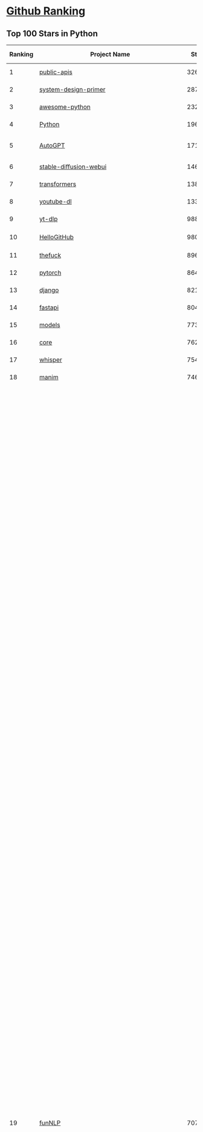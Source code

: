 [Github Ranking](../README.md)
==========

## Top 100 Stars in Python

| Ranking | Project Name | Stars | Forks | Language | Open Issues | Description | Last Commit |
| ------- | ------------ | ----- | ----- | -------- | ----------- | ----------- | ----------- |
| 1 | [public-apis](https://github.com/public-apis/public-apis) | 326430 | 34628 | Python | 45 | A collective list of free APIs | 2024-10-31T19:50:02Z |
| 2 | [system-design-primer](https://github.com/donnemartin/system-design-primer) | 287865 | 47959 | Python | 231 | Learn how to design large-scale systems. Prep for the system design interview.  Includes Anki flashcards. | 2024-12-02T01:10:39Z |
| 3 | [awesome-python](https://github.com/vinta/awesome-python) | 232584 | 25203 | Python | 0 | An opinionated list of awesome Python frameworks, libraries, software and resources. | 2024-08-11T17:10:18Z |
| 4 | [Python](https://github.com/TheAlgorithms/Python) | 196936 | 46198 | Python | 63 | All Algorithms implemented in Python | 2025-01-27T21:05:24Z |
| 5 | [AutoGPT](https://github.com/Significant-Gravitas/AutoGPT) | 171031 | 44957 | Python | 172 | AutoGPT is the vision of accessible AI for everyone, to use and to build on. Our mission is to provide the tools, so that you can focus on what matters. | 2025-02-02T23:24:30Z |
| 6 | [stable-diffusion-webui](https://github.com/AUTOMATIC1111/stable-diffusion-webui) | 146743 | 27468 | Python | 2297 | Stable Diffusion web UI | 2025-01-30T17:36:09Z |
| 7 | [transformers](https://github.com/huggingface/transformers) | 138461 | 27782 | Python | 1009 | 🤗 Transformers: State-of-the-art Machine Learning for Pytorch, TensorFlow, and JAX. | 2025-01-31T22:43:32Z |
| 8 | [youtube-dl](https://github.com/ytdl-org/youtube-dl) | 133955 | 10193 | Python | 3699 | Command-line program to download videos from YouTube.com and other video sites | 2025-01-22T06:56:37Z |
| 9 | [yt-dlp](https://github.com/yt-dlp/yt-dlp) | 98803 | 7729 | Python | 1473 | A feature-rich command-line audio/video downloader | 2025-01-30T19:58:10Z |
| 10 | [HelloGitHub](https://github.com/521xueweihan/HelloGitHub) | 98042 | 9800 | Python | 186 | :octocat: 分享 GitHub 上有趣、入门级的开源项目。Share interesting, entry-level open source projects on GitHub. | 2025-01-27T03:53:33Z |
| 11 | [thefuck](https://github.com/nvbn/thefuck) | 89654 | 3612 | Python | 274 | Magnificent app which corrects your previous console command. | 2024-07-19T14:56:13Z |
| 12 | [pytorch](https://github.com/pytorch/pytorch) | 86432 | 23267 | Python | 14550 | Tensors and Dynamic neural networks in Python with strong GPU acceleration | 2025-02-03T04:04:54Z |
| 13 | [django](https://github.com/django/django) | 82149 | 32191 | Python | 0 | The Web framework for perfectionists with deadlines. | 2025-02-02T20:01:59Z |
| 14 | [fastapi](https://github.com/fastapi/fastapi) | 80440 | 6892 | Python | 51 | FastAPI framework, high performance, easy to learn, fast to code, ready for production | 2025-02-01T14:11:00Z |
| 15 | [models](https://github.com/tensorflow/models) | 77336 | 45704 | Python | 1065 | Models and examples built with TensorFlow | 2025-01-31T09:13:39Z |
| 16 | [core](https://github.com/home-assistant/core) | 76220 | 32275 | Python | 2848 | :house_with_garden: Open source home automation that puts local control and privacy first. | 2025-02-03T03:59:30Z |
| 17 | [whisper](https://github.com/openai/whisper) | 75458 | 9022 | Python | 0 | Robust Speech Recognition via Large-Scale Weak Supervision | 2025-01-04T20:56:17Z |
| 18 | [manim](https://github.com/3b1b/manim) | 74644 | 6504 | Python | 433 | Animation engine for explanatory math videos | 2025-01-08T16:22:03Z |
| 19 | [funNLP](https://github.com/fighting41love/funNLP) | 70737 | 14656 | Python | 29 | 中英文敏感词、语言检测、中外手机/电话归属地/运营商查询、名字推断性别、手机号抽取、身份证抽取、邮箱抽取、中日文人名库、中文缩写库、拆字词典、词汇情感值、停用词、反动词表、暴恐词表、繁简体转换、英文模拟中文发音、汪峰歌词生成器、职业名称词库、同义词库、反义词库、否定词库、汽车品牌词库、汽车零件词库、连续英文切割、各种中文词向量、公司名字大全、古诗词库、IT词库、财经词库、成语词库、地名词库、历史名人词库、诗词词库、医学词库、饮食词库、法律词库、汽车词库、动物词库、中文聊天语料、中文谣言数据、百度中文问答数据集、句子相似度匹配算法集合、bert资源、文本生成&摘要相关工具、cocoNLP信息抽取工具、国内电话号码正则匹配、清华大学XLORE:中英文跨语言百科知识图谱、清华大学人工智能技术系列报告、自然语言生成、NLU太难了系列、自动对联数据及机器人、用户名黑名单列表、罪名法务名词及分类模型、微信公众号语料、cs224n深度学习自然语言处理课程、中文手写汉字识别、中文自然语言处理 语料/数据集、变量命名神器、分词语料库+代码、任务型对话英文数据集、ASR 语音数据集 + 基于深度学习的中文语音识别系统、笑声检测器、Microsoft多语言数字/单位/如日期时间识别包、中华新华字典数据库及api(包括常用歇后语、成语、词语和汉字)、文档图谱自动生成、SpaCy 中文模型、Common Voice语音识别数据集新版、神经网络关系抽取、基于bert的命名实体识别、关键词(Keyphrase)抽取包pke、基于医疗领域知识图谱的问答系统、基于依存句法与语义角色标注的事件三元组抽取、依存句法分析4万句高质量标注数据、cnocr：用来做中文OCR的Python3包、中文人物关系知识图谱项目、中文nlp竞赛项目及代码汇总、中文字符数据、speech-aligner: 从“人声语音”及其“语言文本”产生音素级别时间对齐标注的工具、AmpliGraph: 知识图谱表示学习(Python)库：知识图谱概念链接预测、Scattertext 文本可视化(python)、语言/知识表示工具：BERT & ERNIE、中文对比英文自然语言处理NLP的区别综述、Synonyms中文近义词工具包、HarvestText领域自适应文本挖掘工具（新词发现-情感分析-实体链接等）、word2word：(Python)方便易用的多语言词-词对集：62种语言/3,564个多语言对、语音识别语料生成工具：从具有音频/字幕的在线视频创建自动语音识别(ASR)语料库、构建医疗实体识别的模型（包含词典和语料标注）、单文档非监督的关键词抽取、Kashgari中使用gpt-2语言模型、开源的金融投资数据提取工具、文本自动摘要库TextTeaser: 仅支持英文、人民日报语料处理工具集、一些关于自然语言的基本模型、基于14W歌曲知识库的问答尝试--功能包括歌词接龙and已知歌词找歌曲以及歌曲歌手歌词三角关系的问答、基于Siamese bilstm模型的相似句子判定模型并提供训练数据集和测试数据集、用Transformer编解码模型实现的根据Hacker News文章标题自动生成评论、用BERT进行序列标记和文本分类的模板代码、LitBank：NLP数据集——支持自然语言处理和计算人文学科任务的100部带标记英文小说语料、百度开源的基准信息抽取系统、虚假新闻数据集、Facebook: LAMA语言模型分析，提供Transformer-XL/BERT/ELMo/GPT预训练语言模型的统一访问接口、CommonsenseQA：面向常识的英文QA挑战、中文知识图谱资料、数据及工具、各大公司内部里大牛分享的技术文档 PDF 或者 PPT、自然语言生成SQL语句（英文）、中文NLP数据增强（EDA）工具、英文NLP数据增强工具 、基于医药知识图谱的智能问答系统、京东商品知识图谱、基于mongodb存储的军事领域知识图谱问答项目、基于远监督的中文关系抽取、语音情感分析、中文ULMFiT-情感分析-文本分类-语料及模型、一个拍照做题程序、世界各国大规模人名库、一个利用有趣中文语料库 qingyun 训练出来的中文聊天机器人、中文聊天机器人seqGAN、省市区镇行政区划数据带拼音标注、教育行业新闻语料库包含自动文摘功能、开放了对话机器人-知识图谱-语义理解-自然语言处理工具及数据、中文知识图谱：基于百度百科中文页面-抽取三元组信息-构建中文知识图谱、masr: 中文语音识别-提供预训练模型-高识别率、Python音频数据增广库、中文全词覆盖BERT及两份阅读理解数据、ConvLab：开源多域端到端对话系统平台、中文自然语言处理数据集、基于最新版本rasa搭建的对话系统、基于TensorFlow和BERT的管道式实体及关系抽取、一个小型的证券知识图谱/知识库、复盘所有NLP比赛的TOP方案、OpenCLaP：多领域开源中文预训练语言模型仓库、UER：基于不同语料+编码器+目标任务的中文预训练模型仓库、中文自然语言处理向量合集、基于金融-司法领域(兼有闲聊性质)的聊天机器人、g2pC：基于上下文的汉语读音自动标记模块、Zincbase 知识图谱构建工具包、诗歌质量评价/细粒度情感诗歌语料库、快速转化「中文数字」和「阿拉伯数字」、百度知道问答语料库、基于知识图谱的问答系统、jieba_fast 加速版的jieba、正则表达式教程、中文阅读理解数据集、基于BERT等最新语言模型的抽取式摘要提取、Python利用深度学习进行文本摘要的综合指南、知识图谱深度学习相关资料整理、维基大规模平行文本语料、StanfordNLP 0.2.0：纯Python版自然语言处理包、NeuralNLP-NeuralClassifier：腾讯开源深度学习文本分类工具、端到端的封闭域对话系统、中文命名实体识别：NeuroNER vs. BertNER、新闻事件线索抽取、2019年百度的三元组抽取比赛：“科学空间队”源码、基于依存句法的开放域文本知识三元组抽取和知识库构建、中文的GPT2训练代码、ML-NLP - 机器学习(Machine Learning)NLP面试中常考到的知识点和代码实现、nlp4han:中文自然语言处理工具集(断句/分词/词性标注/组块/句法分析/语义分析/NER/N元语法/HMM/代词消解/情感分析/拼写检查、XLM：Facebook的跨语言预训练语言模型、用基于BERT的微调和特征提取方法来进行知识图谱百度百科人物词条属性抽取、中文自然语言处理相关的开放任务-数据集-当前最佳结果、CoupletAI - 基于CNN+Bi-LSTM+Attention 的自动对对联系统、抽象知识图谱、MiningZhiDaoQACorpus - 580万百度知道问答数据挖掘项目、brat rapid annotation tool: 序列标注工具、大规模中文知识图谱数据：1.4亿实体、数据增强在机器翻译及其他nlp任务中的应用及效果、allennlp阅读理解:支持多种数据和模型、PDF表格数据提取工具 、 Graphbrain：AI开源软件库和科研工具，目的是促进自动意义提取和文本理解以及知识的探索和推断、简历自动筛选系统、基于命名实体识别的简历自动摘要、中文语言理解测评基准，包括代表性的数据集&基准模型&语料库&排行榜、树洞 OCR 文字识别 、从包含表格的扫描图片中识别表格和文字、语声迁移、Python口语自然语言处理工具集(英文)、 similarity：相似度计算工具包，java编写、海量中文预训练ALBERT模型 、Transformers 2.0 、基于大规模音频数据集Audioset的音频增强 、Poplar：网页版自然语言标注工具、图片文字去除，可用于漫画翻译 、186种语言的数字叫法库、Amazon发布基于知识的人-人开放领域对话数据集 、中文文本纠错模块代码、繁简体转换 、 Python实现的多种文本可读性评价指标、类似于人名/地名/组织机构名的命名体识别数据集 、东南大学《知识图谱》研究生课程(资料)、. 英文拼写检查库 、 wwsearch是企业微信后台自研的全文检索引擎、CHAMELEON：深度学习新闻推荐系统元架构 、 8篇论文梳理BERT相关模型进展与反思、DocSearch：免费文档搜索引擎、 LIDA：轻量交互式对话标注工具 、aili - the fastest in-memory index in the East 东半球最快并发索引 、知识图谱车音工作项目、自然语言生成资源大全 、中日韩分词库mecab的Python接口库、中文文本摘要/关键词提取、汉字字符特征提取器 (featurizer)，提取汉字的特征（发音特征、字形特征）用做深度学习的特征、中文生成任务基准测评 、中文缩写数据集、中文任务基准测评 - 代表性的数据集-基准(预训练)模型-语料库-baseline-工具包-排行榜、PySS3：面向可解释AI的SS3文本分类器机器可视化工具 、中文NLP数据集列表、COPE - 格律诗编辑程序、doccano：基于网页的开源协同多语言文本标注工具 、PreNLP：自然语言预处理库、简单的简历解析器，用来从简历中提取关键信息、用于中文闲聊的GPT2模型：GPT2-chitchat、基于检索聊天机器人多轮响应选择相关资源列表(Leaderboards、Datasets、Papers)、(Colab)抽象文本摘要实现集锦(教程 、词语拼音数据、高效模糊搜索工具、NLP数据增广资源集、微软对话机器人框架 、 GitHub Typo Corpus：大规模GitHub多语言拼写错误/语法错误数据集、TextCluster：短文本聚类预处理模块 Short text cluster、面向语音识别的中文文本规范化、BLINK：最先进的实体链接库、BertPunc：基于BERT的最先进标点修复模型、Tokenizer：快速、可定制的文本词条化库、中文语言理解测评基准，包括代表性的数据集、基准(预训练)模型、语料库、排行榜、spaCy 医学文本挖掘与信息提取 、 NLP任务示例项目代码集、 python拼写检查库、chatbot-list - 行业内关于智能客服、聊天机器人的应用和架构、算法分享和介绍、语音质量评价指标(MOSNet, BSSEval, STOI, PESQ, SRMR)、 用138GB语料训练的法文RoBERTa预训练语言模型 、BERT-NER-Pytorch：三种不同模式的BERT中文NER实验、无道词典 - 有道词典的命令行版本，支持英汉互查和在线查询、2019年NLP亮点回顾、 Chinese medical dialogue data 中文医疗对话数据集 、最好的汉字数字(中文数字)-阿拉伯数字转换工具、 基于百科知识库的中文词语多词义/义项获取与特定句子词语语义消歧、awesome-nlp-sentiment-analysis - 情感分析、情绪原因识别、评价对象和评价词抽取、LineFlow：面向所有深度学习框架的NLP数据高效加载器、中文医学NLP公开资源整理 、MedQuAD：(英文)医学问答数据集、将自然语言数字串解析转换为整数和浮点数、Transfer Learning in Natural Language Processing (NLP) 、面向语音识别的中文/英文发音辞典、Tokenizers：注重性能与多功能性的最先进分词器、CLUENER 细粒度命名实体识别 Fine Grained Named Entity Recognition、 基于BERT的中文命名实体识别、中文谣言数据库、NLP数据集/基准任务大列表、nlp相关的一些论文及代码, 包括主题模型、词向量(Word Embedding)、命名实体识别(NER)、文本分类(Text Classificatin)、文本生成(Text Generation)、文本相似性(Text Similarity)计算等，涉及到各种与nlp相关的算法，基于keras和tensorflow 、Python文本挖掘/NLP实战示例、 Blackstone：面向非结构化法律文本的spaCy pipeline和NLP模型通过同义词替换实现文本“变脸” 、中文 预训练 ELECTREA 模型: 基于对抗学习 pretrain Chinese Model 、albert-chinese-ner - 用预训练语言模型ALBERT做中文NER 、基于GPT2的特定主题文本生成/文本增广、开源预训练语言模型合集、多语言句向量包、编码、标记和实现：一种可控高效的文本生成方法、 英文脏话大列表 、attnvis：GPT2、BERT等transformer语言模型注意力交互可视化、CoVoST：Facebook发布的多语种语音-文本翻译语料库，包括11种语言(法语、德语、荷兰语、俄语、西班牙语、意大利语、土耳其语、波斯语、瑞典语、蒙古语和中文)的语音、文字转录及英文译文、Jiagu自然语言处理工具 - 以BiLSTM等模型为基础，提供知识图谱关系抽取 中文分词 词性标注 命名实体识别 情感分析 新词发现 关键词 文本摘要 文本聚类等功能、用unet实现对文档表格的自动检测，表格重建、NLP事件提取文献资源列表 、 金融领域自然语言处理研究资源大列表、CLUEDatasetSearch - 中英文NLP数据集：搜索所有中文NLP数据集，附常用英文NLP数据集 、medical_NER - 中文医学知识图谱命名实体识别 、(哈佛)讲因果推理的免费书、知识图谱相关学习资料/数据集/工具资源大列表、Forte：灵活强大的自然语言处理pipeline工具集 、Python字符串相似性算法库、PyLaia：面向手写文档分析的深度学习工具包、TextFooler：针对文本分类/推理的对抗文本生成模块、Haystack：灵活、强大的可扩展问答(QA)框架、中文关键短语抽取工具 | 2024-05-10T07:38:24Z |
| 20 | [DeepSeek-V3](https://github.com/deepseek-ai/DeepSeek-V3) | 69156 | 10410 | Python | 188 | None | 2025-01-26T01:29:50Z |
| 21 | [flask](https://github.com/pallets/flask) | 68683 | 16275 | Python | 2 | The Python micro framework for building web applications. | 2025-01-05T17:10:05Z |
| 22 | [screenshot-to-code](https://github.com/abi/screenshot-to-code) | 67668 | 8266 | Python | 89 | Drop in a screenshot and convert it to clean code (HTML/Tailwind/React/Vue) | 2025-01-24T17:13:09Z |
| 23 | [devops-exercises](https://github.com/bregman-arie/devops-exercises) | 67585 | 15127 | Python | 31 | Linux, Jenkins, AWS, SRE, Prometheus, Docker, Python, Ansible, Git, Kubernetes, Terraform, OpenStack, SQL, NoSQL, Azure, GCP, DNS, Elastic, Network, Virtualization. DevOps Interview Questions | 2025-01-25T17:57:43Z |
| 24 | [gpt_academic](https://github.com/binary-husky/gpt_academic) | 67201 | 8249 | Python | 404 | 为GPT/GLM等LLM大语言模型提供实用化交互接口，特别优化论文阅读/润色/写作体验，模块化设计，支持自定义快捷按钮&函数插件，支持Python和C++等项目剖析&自译解功能，PDF/LaTex论文翻译&总结功能，支持并行问询多种LLM模型，支持chatglm3等本地模型。接入通义千问, deepseekcoder, 讯飞星火, 文心一言, llama2, rwkv, claude2, moss等。 | 2025-01-29T15:29:44Z |
| 25 | [awesome-machine-learning](https://github.com/josephmisiti/awesome-machine-learning) | 66801 | 14764 | Python | 0 | A curated list of awesome Machine Learning frameworks, libraries and software. | 2024-12-16T21:26:20Z |
| 26 | [ComfyUI](https://github.com/comfyanonymous/ComfyUI) | 65562 | 7004 | Python | 1895 | The most powerful and modular diffusion model GUI, api and backend with a graph/nodes interface. | 2025-02-02T22:55:01Z |
| 27 | [d2l-zh](https://github.com/d2l-ai/d2l-zh) | 65434 | 11216 | Python | 0 | 《动手学深度学习》：面向中文读者、能运行、可讨论。中英文版被70多个国家的500多所大学用于教学。 | 2024-07-30T09:32:19Z |
| 28 | [cpython](https://github.com/python/cpython) | 65007 | 31014 | Python | 7212 | The Python programming language | 2025-02-03T00:38:44Z |
| 29 | [ansible](https://github.com/ansible/ansible) | 63863 | 23962 | Python | 545 | Ansible is a radically simple IT automation platform that makes your applications and systems easier to deploy and maintain. Automate everything from code deployment to network configuration to cloud management, in a language that approaches plain English, using SSH, with no agents to install on remote systems. https://docs.ansible.com. | 2025-01-30T17:32:33Z |
| 30 | [gpt4free](https://github.com/xtekky/gpt4free) | 63289 | 13532 | Python | 46 | The official gpt4free repository \| various collection of powerful language models \| gpt-4o and deepseek v3 & r1 | 2025-02-02T22:55:01Z |
| 31 | [PayloadsAllTheThings](https://github.com/swisskyrepo/PayloadsAllTheThings) | 62924 | 14942 | Python | 0 | A list of useful payloads and bypass for Web Application Security and Pentest/CTF | 2025-01-25T10:50:39Z |
| 32 | [keras](https://github.com/keras-team/keras) | 62442 | 19498 | Python | 224 | Deep Learning for humans | 2025-02-02T23:04:03Z |
| 33 | [sherlock](https://github.com/sherlock-project/sherlock) | 62167 | 7153 | Python | 91 | Hunt down social media accounts by username across social networks | 2024-11-13T21:56:34Z |
| 34 | [scikit-learn](https://github.com/scikit-learn/scikit-learn) | 60949 | 25549 | Python | 1555 | scikit-learn: machine learning in Python | 2025-02-01T14:42:04Z |
| 35 | [annotated_deep_learning_paper_implementations](https://github.com/labmlai/annotated_deep_learning_paper_implementations) | 58342 | 5944 | Python | 29 | 🧑‍🏫 60+ Implementations/tutorials of deep learning papers with side-by-side notes 📝; including transformers (original, xl, switch, feedback, vit, ...), optimizers (adam, adabelief, sophia, ...), gans(cyclegan, stylegan2, ...), 🎮 reinforcement learning (ppo, dqn), capsnet, distillation, ... 🧠 | 2024-08-24T09:18:59Z |
| 36 | [new-pac](https://github.com/Alvin9999/new-pac) | 58183 | 9708 | Python | 418 | 翻墙-科学上网、自由上网、免费科学上网、免费翻墙、fanqiang、油管youtube/视频下载、软件、VPN、一键翻墙浏览器，vps一键搭建翻墙服务器脚本/教程，免费shadowsocks/ss/ssr/v2ray/goflyway账号/节点，翻墙梯子，电脑、手机、iOS、安卓、windows、Mac、Linux、路由器翻墙、科学上网、youtube视频下载、youtube油管镜像/免翻墙网站、美区apple id共享账号、翻墙-科学上网-梯子 | 2025-02-03T04:02:21Z |
| 37 | [open-interpreter](https://github.com/OpenInterpreter/open-interpreter) | 58120 | 4984 | Python | 203 | A natural language interface for computers | 2025-01-24T13:02:04Z |
| 38 | [localstack](https://github.com/localstack/localstack) | 57495 | 4070 | Python | 272 | 💻 A fully functional local AWS cloud stack. Develop and test your cloud & Serverless apps offline | 2025-02-02T13:20:12Z |
| 39 | [llama](https://github.com/meta-llama/llama) | 57444 | 9687 | Python | 419 | Inference code for Llama models | 2025-01-26T21:42:26Z |
| 40 | [private-gpt](https://github.com/zylon-ai/private-gpt) | 55067 | 7399 | Python | 236 | Interact with your documents using the power of GPT, 100% privately, no data leaks | 2024-11-13T19:30:32Z |
| 41 | [you-get](https://github.com/soimort/you-get) | 54590 | 9701 | Python | 0 | :arrow_double_down: Dumb downloader that scrapes the web | 2025-01-04T02:13:08Z |
| 42 | [face_recognition](https://github.com/ageitgey/face_recognition) | 54036 | 13541 | Python | 757 | The world's simplest facial recognition api for Python and the command line | 2024-08-21T06:22:36Z |
| 43 | [scrapy](https://github.com/scrapy/scrapy) | 53998 | 10631 | Python | 432 | Scrapy, a fast high-level web crawling & scraping framework for Python. | 2025-01-28T19:08:06Z |
| 44 | [Real-Time-Voice-Cloning](https://github.com/CorentinJ/Real-Time-Voice-Cloning) | 53380 | 8881 | Python | 198 | Clone a voice in 5 seconds to generate arbitrary speech in real-time | 2024-08-14T19:54:03Z |
| 45 | [faceswap](https://github.com/deepfakes/faceswap) | 53149 | 13303 | Python | 27 | Deepfakes Software For All | 2024-11-19T23:13:32Z |
| 46 | [gpt-engineer](https://github.com/AntonOsika/gpt-engineer) | 52985 | 6909 | Python | 18 | Platform to experiment with the AI Software Engineer. Terminal based. NOTE: Very different from https://gptengineer.app | 2024-11-17T22:47:32Z |
| 47 | [requests](https://github.com/psf/requests) | 52443 | 9363 | Python | 185 | A simple, yet elegant, HTTP library. | 2025-01-27T17:39:36Z |
| 48 | [yolov5](https://github.com/ultralytics/yolov5) | 52145 | 16618 | Python | 192 | YOLOv5 🚀 in PyTorch > ONNX > CoreML > TFLite | 2025-01-30T16:42:48Z |
| 49 | [openpilot](https://github.com/commaai/openpilot) | 51757 | 9352 | Python | 116 | openpilot is an operating system for robotics. Currently, it upgrades the driver assistance system on 275+ supported cars. | 2025-02-03T04:00:42Z |
| 50 | [hackingtool](https://github.com/Z4nzu/hackingtool) | 51433 | 5530 | Python | 42 | ALL IN ONE Hacking Tool For Hackers | 2024-07-31T13:30:04Z |
| 51 | [rich](https://github.com/Textualize/rich) | 50529 | 1773 | Python | 192 | Rich is a Python library for rich text and beautiful formatting in the terminal. | 2024-12-02T16:01:57Z |
| 52 | [grok-1](https://github.com/xai-org/grok-1) | 49887 | 8341 | Python | 77 | Grok open release | 2024-08-30T04:17:25Z |
| 53 | [professional-programming](https://github.com/charlax/professional-programming) | 47256 | 3750 | Python | 0 | A collection of learning resources for curious software engineers | 2025-01-31T19:02:20Z |
| 54 | [big-list-of-naughty-strings](https://github.com/minimaxir/big-list-of-naughty-strings) | 46897 | 2151 | Python | 69 | The Big List of Naughty Strings is a list of strings which have a high probability of causing issues when used as user-input data. | 2024-04-18T03:26:59Z |
| 55 | [langflow](https://github.com/langflow-ai/langflow) | 46107 | 5055 | Python | 247 | Langflow is a low-code app builder for RAG and multi-agent AI applications. It’s Python-based and agnostic to any model, API, or database. | 2025-02-02T06:38:46Z |
| 56 | [PaddleOCR](https://github.com/PaddlePaddle/PaddleOCR) | 46091 | 7967 | Python | 46 | Awesome multilingual OCR toolkits based on PaddlePaddle (practical ultra lightweight OCR system, support 80+ languages recognition, provide data annotation and synthesis tools, support training and deployment among server, mobile, embedded and IoT devices) | 2025-01-29T23:00:59Z |
| 57 | [MetaGPT](https://github.com/geekan/MetaGPT) | 45893 | 5478 | Python | 49 | 🌟 The Multi-Agent Framework: First AI Software Company, Towards Natural Language Programming | 2024-12-18T02:20:32Z |
| 58 | [OpenHands](https://github.com/All-Hands-AI/OpenHands) | 45123 | 5001 | Python | 260 | 🙌 OpenHands: Code Less, Make More | 2025-02-03T03:23:57Z |
| 59 | [pandas](https://github.com/pandas-dev/pandas) | 44464 | 18184 | Python | 3603 | Flexible and powerful data analysis / manipulation library for Python, providing labeled data structures similar to R data.frame objects, statistical functions, and much more | 2025-02-02T20:12:30Z |
| 60 | [30-Days-Of-Python](https://github.com/Asabeneh/30-Days-Of-Python) | 44240 | 8459 | Python | 51 | 30 days of Python programming challenge is a step-by-step guide to learn the Python programming language in 30 days. This challenge may take more than100 days, follow your own pace.  These videos may help too: https://www.youtube.com/channel/UC7PNRuno1rzYPb1xLa4yktw | 2024-10-09T08:43:32Z |
| 61 | [Deep-Live-Cam](https://github.com/hacksider/Deep-Live-Cam) | 43563 | 6348 | Python | 7 | real time face swap and one-click video deepfake with only a single image | 2025-02-01T04:21:55Z |
| 62 | [Fooocus](https://github.com/lllyasviel/Fooocus) | 42950 | 6339 | Python | 195 | Focus on prompting and generating | 2025-01-24T10:55:35Z |
| 63 | [text-generation-webui](https://github.com/oobabooga/text-generation-webui) | 42125 | 5463 | Python | 209 | A Gradio web UI for Large Language Models with support for multiple inference backends. | 2025-02-03T03:11:49Z |
| 64 | [ChatGLM-6B](https://github.com/THUDM/ChatGLM-6B) | 41014 | 5243 | Python | 556 | ChatGLM-6B: An Open Bilingual Dialogue Language Model \| 开源双语对话语言模型 | 2024-06-27T04:05:25Z |
| 65 | [python-patterns](https://github.com/faif/python-patterns) | 40860 | 6955 | Python | 11 | A collection of design patterns/idioms in Python | 2024-09-05T20:53:59Z |
| 66 | [odoo](https://github.com/odoo/odoo) | 40325 | 26157 | Python | 2991 | Odoo. Open Source Apps To Grow Your Business. | 2025-02-03T00:48:35Z |
| 67 | [diagrams](https://github.com/mingrammer/diagrams) | 40205 | 2577 | Python | 306 | :art: Diagram as Code for prototyping cloud system architectures | 2025-02-02T08:12:56Z |
| 68 | [ailearning](https://github.com/apachecn/ailearning) | 39992 | 11491 | Python | 2 | AiLearning：数据分析+机器学习实战+线性代数+PyTorch+NLTK+TF2 | 2024-11-12T16:21:55Z |
| 69 | [stablediffusion](https://github.com/Stability-AI/stablediffusion) | 39924 | 5127 | Python | 243 | High-Resolution Image Synthesis with Latent Diffusion Models | 2024-10-10T21:28:57Z |
| 70 | [sentry](https://github.com/getsentry/sentry) | 39897 | 4256 | Python | 2031 | Developer-first error tracking and performance monitoring | 2025-02-03T03:53:04Z |
| 71 | [GPT-SoVITS](https://github.com/RVC-Boss/GPT-SoVITS) | 39704 | 4455 | Python | 665 | 1 min voice data can also be used to train a good TTS model! (few shot voice cloning) | 2025-01-18T12:51:48Z |
| 72 | [black](https://github.com/psf/black) | 39510 | 2519 | Python | 345 | The uncompromising Python code formatter | 2025-01-29T22:29:55Z |
| 73 | [LLaMA-Factory](https://github.com/hiyouga/LLaMA-Factory) | 39199 | 4807 | Python | 257 | Unified Efficient Fine-Tuning of 100+ LLMs & VLMs (ACL 2024) | 2025-02-01T04:43:30Z |
| 74 | [ColossalAI](https://github.com/hpcaitech/ColossalAI) | 39036 | 4361 | Python | 400 | Making large AI models cheaper, faster and more accessible | 2025-01-24T06:36:25Z |
| 75 | [nanoGPT](https://github.com/karpathy/nanoGPT) | 38971 | 6334 | Python | 218 | The simplest, fastest repository for training/finetuning medium-sized GPTs. | 2024-12-09T23:53:04Z |
| 76 | [cheat.sh](https://github.com/chubin/cheat.sh) | 38868 | 1808 | Python | 121 | the only cheat sheet you need | 2025-02-01T13:32:00Z |
| 77 | [Deep-Learning-Papers-Reading-Roadmap](https://github.com/floodsung/Deep-Learning-Papers-Reading-Roadmap) | 38689 | 7339 | Python | 50 | Deep Learning papers reading roadmap for anyone who are eager to learn this amazing tech! | 2022-11-27T13:18:32Z |
| 78 | [autogen](https://github.com/microsoft/autogen) | 38642 | 5653 | Python | 638 | A programming framework for agentic AI 🤖 PyPi: autogen-agentchat Discord: https://aka.ms/autogen-discord Office Hour: https://aka.ms/autogen-officehour | 2025-02-02T03:51:50Z |
| 79 | [bert](https://github.com/google-research/bert) | 38584 | 9657 | Python | 790 | TensorFlow code and pre-trained models for BERT | 2024-07-23T23:39:41Z |
| 80 | [airflow](https://github.com/apache/airflow) | 38538 | 14578 | Python | 1088 | Apache Airflow - A platform to programmatically author, schedule, and monitor workflows | 2025-02-03T01:54:37Z |
| 81 | [llama_index](https://github.com/run-llama/llama_index) | 38512 | 5504 | Python | 618 | LlamaIndex is the leading framework for building LLM-powered agents over your data. | 2025-02-02T19:04:56Z |
| 82 | [mitmproxy](https://github.com/mitmproxy/mitmproxy) | 37740 | 4100 | Python | 328 | An interactive TLS-capable intercepting HTTP proxy for penetration testers and software developers. | 2025-02-01T23:26:07Z |
| 83 | [FastChat](https://github.com/lm-sys/FastChat) | 37626 | 4605 | Python | 794 | An open platform for training, serving, and evaluating large language models. Release repo for Vicuna and Chatbot Arena. | 2025-01-31T09:08:39Z |
| 84 | [TTS](https://github.com/coqui-ai/TTS) | 37314 | 4660 | Python | 15 | 🐸💬 - a deep learning toolkit for Text-to-Speech, battle-tested in research and production | 2024-08-16T12:07:14Z |
| 85 | [quivr](https://github.com/QuivrHQ/quivr) | 37190 | 3620 | Python | 51 | Opiniated RAG for integrating GenAI in your apps 🧠   Focus on your product rather than the RAG. Easy integration in existing products with customisation!  Any LLM: GPT4, Groq, Llama. Any Vectorstore: PGVector, Faiss. Any Files. Anyway you want.  | 2025-01-31T21:52:27Z |
| 86 | [Open-Assistant](https://github.com/LAION-AI/Open-Assistant) | 37189 | 3259 | Python | 225 | OpenAssistant is a chat-based assistant that understands tasks, can interact with third-party systems, and retrieve information dynamically to do so. | 2024-08-17T01:55:35Z |
| 87 | [streamlit](https://github.com/streamlit/streamlit) | 37049 | 3191 | Python | 945 | Streamlit — A faster way to build and share data apps. | 2025-02-02T22:55:13Z |
| 88 | [WeChatMsg](https://github.com/LC044/WeChatMsg) | 36819 | 3800 | Python | 55 | 提取微信聊天记录，将其导出成HTML、Word、Excel文档永久保存，对聊天记录进行分析生成年度聊天报告，用聊天数据训练专属于个人的AI聊天助手 | 2025-01-02T13:14:29Z |
| 89 | [python-cheatsheet](https://github.com/gto76/python-cheatsheet) | 36783 | 6515 | Python | 5 | Comprehensive Python Cheatsheet | 2025-01-24T18:54:06Z |
| 90 | [interview_internal_reference](https://github.com/0voice/interview_internal_reference) | 36763 | 9454 | Python | 28 | 2023年最新总结，阿里，腾讯，百度，美团，头条等技术面试题目，以及答案，专家出题人分析汇总。 | 2024-05-20T12:04:02Z |
| 91 | [DeepSpeed](https://github.com/microsoft/DeepSpeed) | 36483 | 4223 | Python | 989 | DeepSpeed is a deep learning optimization library that makes distributed training and inference easy, efficient, and effective. | 2025-02-02T02:33:06Z |
| 92 | [GFPGAN](https://github.com/TencentARC/GFPGAN) | 36241 | 6002 | Python | 350 | GFPGAN aims at developing Practical Algorithms for Real-world Face Restoration. | 2024-07-26T18:44:02Z |
| 93 | [markitdown](https://github.com/microsoft/markitdown) | 36035 | 1610 | Python | 122 | Python tool for converting files and office documents to Markdown. | 2025-02-01T06:23:28Z |
| 94 | [wtfpython](https://github.com/satwikkansal/wtfpython) | 35980 | 2666 | Python | 72 | What the f*ck Python? 😱 | 2025-01-16T18:18:13Z |
| 95 | [ultralytics](https://github.com/ultralytics/ultralytics) | 35975 | 6927 | Python | 668 | Ultralytics YOLO11 🚀 | 2025-02-01T07:50:16Z |
| 96 | [vllm](https://github.com/vllm-project/vllm) | 35968 | 5446 | Python | 1160 | A high-throughput and memory-efficient inference and serving engine for LLMs | 2025-02-03T03:19:59Z |
| 97 | [OpenBB](https://github.com/OpenBB-finance/OpenBB) | 35931 | 3257 | Python | 36 | Investment Research for Everyone, Everywhere. | 2025-02-03T02:08:16Z |
| 98 | [DragGAN](https://github.com/XingangPan/DragGAN) | 35840 | 3457 | Python | 144 | Official Code for DragGAN (SIGGRAPH 2023) | 2024-05-18T17:51:40Z |
| 99 | [freqtrade](https://github.com/freqtrade/freqtrade) | 35754 | 6983 | Python | 40 | Free, open source crypto trading bot | 2025-02-03T03:30:56Z |
| 100 | [MockingBird](https://github.com/babysor/MockingBird) | 35705 | 5221 | Python | 475 | 🚀AI拟声: 5秒内克隆您的声音并生成任意语音内容 Clone a voice in 5 seconds to generate arbitrary speech in real-time | 2024-11-15T05:00:29Z |

